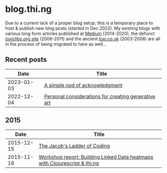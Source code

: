# blog.thi.ng

Due to a current lack of a proper blog setup, this is a temporary place to host
& publish new blog posts (started in Dec 2022). My existing blogs with various
long form articles published at [Medium](https://medium.com/@thi.ng)
(2014-2020), the defunct [toxiclibs.org
site](https://github.com/postspectacular/toxiclibs) (2006-2011) and the ancient
[toxi.co.uk](http://toxi.co.uk/blog/) (2003-2008) are all in the process of
being migrated to here as well...

## Recent posts

| Date       | Title                                                                                           |
| ---------- | ----------------------------------------------------------------------------------------------- |
| 2023-01-03 | [A simple nod of acknowledgment](2023/20230103-a-nod-of-acknowledgement.md)                     |
| 2022-12-04 | [Personal considerations for creating generative art](2022/20221204-personal-considerations.md) |

## 2015

| Date       | Title                                                                                                                             |
| ---------- | --------------------------------------------------------------------------------------------------------------------------------- |
| 2015-12-15 | [The Jacob's Ladder of Coding](2015/20151215-jacobs-ladder-of-coding.md)                                                          |
| 2015-11-16 | [Workshop report: Building Linked Data heatmaps with Clojurescript & thi.ng](2015/20151116-linked-data-clojurescript-workshop.md) |
